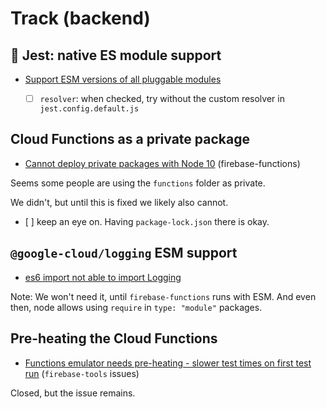 # Track (backend)

## 🍒 Jest: native ES module support

- [Support ESM versions of all pluggable modules](https://github.com/facebook/jest/issues/11167)

  - [ ] `resolver`: when checked, try without the custom resolver in `jest.config.default.js`


## Cloud Functions as a private package

- [Cannot deploy private packages with Node 10](https://github.com/firebase/firebase-functions/issues/607) (firebase-functions)
  
Seems some people are using the `functions` folder as private.

We didn't, but until this is fixed we likely also cannot.

- [ ] keep an eye on. Having `package-lock.json` there is okay.


## `@google-cloud/logging` ESM support

- [es6 import not able to import Logging](https://github.com/googleapis/nodejs-logging/issues/559)

Note: We won't need it, until `firebase-functions` runs with ESM. And even then, node allows using `require` in `type: "module"` packages.


## Pre-heating the Cloud Functions

- [Functions emulator needs pre-heating - slower test times on first test run](https://github.com/firebase/firebase-tools/issues/3488) (`firebase-tools` issues)

Closed, but the issue remains.
